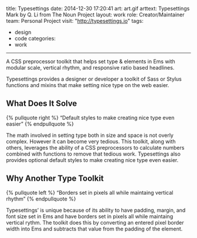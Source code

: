title: Typesettings
date: 2014-12-30 17:20:41
art: art.gif
arttext: Typesettings Mark by Q. Li from The Noun Project
layout: work
role: Creator/Maintainer
team: Personal Project
visit: "http://typesettings.io"
tags:
- design
- code
categories:
- work
---
A CSS preprocessor toolkit that helps set type & elements in Ems with modular scale, vertical rhythm, and responsive ratio based headlines.

<!--more-->

Typesettings provides a designer or developer a toolkit of Sass or Stylus functions and mixins that make setting nice type on the web easier.

## What Does It Solve

{% pullquote right %}
“Default styles to make creating nice type even easier”
{% endpullquote %}

The math involved in setting type both in size and space is not overly complex. However it can become very tedious. This toolkit, along with others, leverages the ability of a CSS preprocessors to calculate numbers combined with functions to remove that tedious work. Typesettings also provides optional default styles to make creating nice type even easier.

## Why Another Type Toolkit

{% pullquote left %}
“Borders set in pixels all while maintaing vertical rhythm”
{% endpullquote %}

Typesettings’ is unique because of its ability to have padding, margin, and font size set in Ems and have borders set in pixels all while maintaing vertical rythm. The toolkit does this by converting an entered pixel border width into Ems and subtracts that value from the padding of the element.